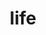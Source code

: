 ---
title: "life"
layout: category
permalink: /categories/life/
author_profile: true
taxonomy: "life"
sidebar:
    nav: "docs"
---